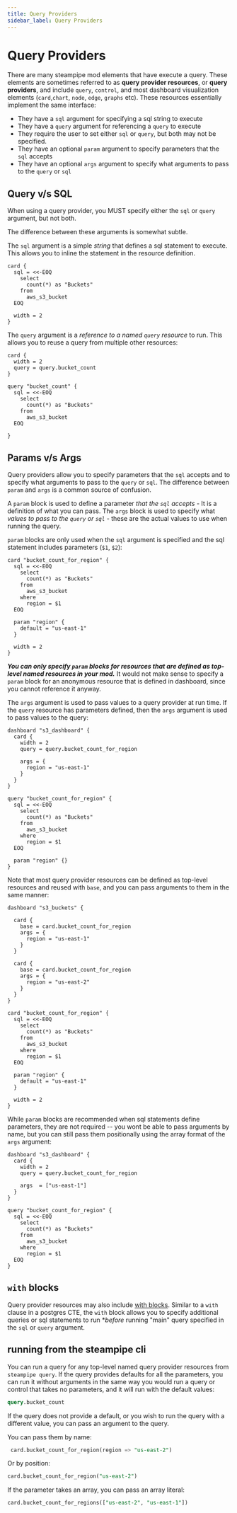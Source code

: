 ```yaml
---
title: Query Providers
sidebar_label: Query Providers
---
```


# Query Providers

There are many steampipe mod elements that have execute a query.  These elements are sometimes referred to as **query provider resources**, or **query providers**, and include `query`, `control`, and most dashboard visualization elements (`card`,`chart`, `node`, `edge`, `graphs` etc). These resources essentially implement the same interface:
  - They have a `sql` argument for specifying a sql string to execute
  - They have a `query` argument for referencing a `query` to execute
  - They require the user to set either `sql` or `query`, but both may not be specified.
  - They have an optional `param` argument to specify parameters that the `sql` accepts
  - They have an optional `args` argument to specify what arguments to pass to the `query` or `sql`


## Query v/s SQL

When using a query provider, you MUST specify either the `sql` or `query` argument, but not both.  

The difference between these arguments is somewhat subtle.  

The `sql` argument is a simple *string* that defines a sql statement to execute. This allows you to inline the statement in the resource definition. 

```hcl
card {
  sql = <<-EOQ
    select 
      count(*) as "Buckets" 
    from 
      aws_s3_bucket
  EOQ
  
  width = 2
}
```

The `query` argument is a *reference to a named `query` resource* to run. This allows you to reuse a query from multiple other resources:


```hcl
card {
  width = 2
  query = query.bucket_count
}

query "bucket_count" {
  sql = <<-EOQ
    select 
      count(*) as "Buckets" 
    from 
      aws_s3_bucket
  EOQ
  
}
```


## Params v/s Args

Query providers allow you to specify parameters that the `sql` accepts and to specify what arguments to pass to the `query` or `sql`.  The difference between `param` and `args` is a common source of confusion.

A `param` block is used to define a parameter *that the `sql` accepts* - It is a definition of what you can pass. The `args` block is used to specify what *values to pass to the `query` or `sql`* - these are the actual values to use when running the query.

`param` blocks are only used when the `sql` argument is specified and the sql statement includes parameters (`$1`, `$2`): 

```hcl
card "bucket_count_for_region" {
  sql = <<-EOQ
    select 
      count(*) as "Buckets" 
    from 
      aws_s3_bucket
    where
      region = $1
  EOQ
  
  param "region" {
    default = "us-east-1"
  }

  width = 2
}
```

***You can only specify `param` blocks for resources that are defined as top-level named resources in your mod.***  It would not make sense to specify a `param` block for an anonymous resource that is defined in dashboard, since you cannot reference it anyway.


The `args` argument is used to pass values to a query provider at run time.  If the `query` resource has parameters defined, then the `args` argument is used to pass values to the query:

```hcl
dashboard "s3_dashboard" {
  card {
    width = 2
    query = query.bucket_count_for_region
    
    args = {
      region = "us-east-1"
    } 
  }
}

query "bucket_count_for_region" {
  sql = <<-EOQ
    select 
      count(*) as "Buckets" 
    from 
      aws_s3_bucket
    where
      region = $1
  EOQ
  
  param "region" {}
}
```

Note that most query provider resources can be defined as top-level resources and reused with `base`, and you can pass arguments to them in the same manner:

```hcl
dashboard "s3_buckets" {

  card {
    base = card.bucket_count_for_region
    args = {
      region = "us-east-1"
    }
  }

  card {
    base = card.bucket_count_for_region
    args = {
      region = "us-east-2"
    }
  }
}

card "bucket_count_for_region" {
  sql = <<-EOQ
    select 
      count(*) as "Buckets" 
    from 
      aws_s3_bucket
    where
      region = $1
  EOQ
  
  param "region" {
    default = "us-east-1"
  }

  width = 2
}

```

While `param` blocks are recommended when sql statements define parameters, they are not required -- you wont be able to pass arguments by name, but you can still pass them positionally using the array format of the `args` argument:

```hcl
dashboard "s3_dashboard" {
  card {
    width = 2
    query = query.bucket_count_for_region
    
    args  = ["us-east-1"]
  }
}

query "bucket_count_for_region" {
  sql = <<-EOQ
    select 
      count(*) as "Buckets" 
    from 
      aws_s3_bucket
    where
      region = $1
  EOQ
}
```


## `with` blocks

Query provider resources may also include [with blocks](/docs/reference/mod-resources/with). Similar to a `with` clause in a postgres CTE, the `with` block allows you to specify additional queries or sql statements to run **before* running "main" query specified in the `sql` or `query` argument.


## running from the steampipe cli

You can run a query for any top-level named query provider resources from `steampipe query`.  If the query provides defaults for all the parameters, you can run it without arguments in the same way you would run a query or control that takes no parameters, and it will run with the default values:

```sql
query.bucket_count
```

If the query does not provide a default, or you wish to run the query with a different value, you can pass an argument to the query.

You can pass them by name:
```sql
 card.bucket_count_for_region(region => "us-east-2")
```

Or by position:
```sql
card.bucket_count_for_region("us-east-2")
```

If the parameter takes an array, you can pass an array literal:
```sql
card.bucket_count_for_regions(["us-east-2", "us-east-1"])
```
